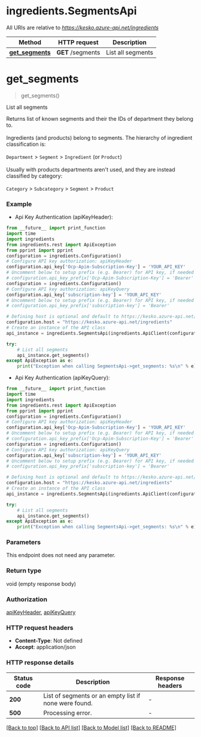 # ingredients.SegmentsApi

All URIs are relative to *https://kesko.azure-api.net/ingredients*

Method | HTTP request | Description
------------- | ------------- | -------------
[**get_segments**](SegmentsApi.md#get_segments) | **GET** /segments | List all segments


# **get_segments**
> get_segments()

List all segments

Returns list of known segments and their the IDs of department they belong to. <br><br> Ingredients (and products) belong to segments. The hierarchy of ingredient classification is: <br><br> `Department` > `Segment` > `Ingredient` (or `Product`) <br><br> Usually with products departments aren't used, and they are instead classified by category: <br><br> `Category` > `Subcategory` > `Segment` > `Product`  

### Example

* Api Key Authentication (apiKeyHeader):
```python
from __future__ import print_function
import time
import ingredients
from ingredients.rest import ApiException
from pprint import pprint
configuration = ingredients.Configuration()
# Configure API key authorization: apiKeyHeader
configuration.api_key['Ocp-Apim-Subscription-Key'] = 'YOUR_API_KEY'
# Uncomment below to setup prefix (e.g. Bearer) for API key, if needed
# configuration.api_key_prefix['Ocp-Apim-Subscription-Key'] = 'Bearer'
configuration = ingredients.Configuration()
# Configure API key authorization: apiKeyQuery
configuration.api_key['subscription-key'] = 'YOUR_API_KEY'
# Uncomment below to setup prefix (e.g. Bearer) for API key, if needed
# configuration.api_key_prefix['subscription-key'] = 'Bearer'

# Defining host is optional and default to https://kesko.azure-api.net/ingredients
configuration.host = "https://kesko.azure-api.net/ingredients"
# Create an instance of the API class
api_instance = ingredients.SegmentsApi(ingredients.ApiClient(configuration))

try:
    # List all segments
    api_instance.get_segments()
except ApiException as e:
    print("Exception when calling SegmentsApi->get_segments: %s\n" % e)
```

* Api Key Authentication (apiKeyQuery):
```python
from __future__ import print_function
import time
import ingredients
from ingredients.rest import ApiException
from pprint import pprint
configuration = ingredients.Configuration()
# Configure API key authorization: apiKeyHeader
configuration.api_key['Ocp-Apim-Subscription-Key'] = 'YOUR_API_KEY'
# Uncomment below to setup prefix (e.g. Bearer) for API key, if needed
# configuration.api_key_prefix['Ocp-Apim-Subscription-Key'] = 'Bearer'
configuration = ingredients.Configuration()
# Configure API key authorization: apiKeyQuery
configuration.api_key['subscription-key'] = 'YOUR_API_KEY'
# Uncomment below to setup prefix (e.g. Bearer) for API key, if needed
# configuration.api_key_prefix['subscription-key'] = 'Bearer'

# Defining host is optional and default to https://kesko.azure-api.net/ingredients
configuration.host = "https://kesko.azure-api.net/ingredients"
# Create an instance of the API class
api_instance = ingredients.SegmentsApi(ingredients.ApiClient(configuration))

try:
    # List all segments
    api_instance.get_segments()
except ApiException as e:
    print("Exception when calling SegmentsApi->get_segments: %s\n" % e)
```

### Parameters
This endpoint does not need any parameter.

### Return type

void (empty response body)

### Authorization

[apiKeyHeader](../README.md#apiKeyHeader), [apiKeyQuery](../README.md#apiKeyQuery)

### HTTP request headers

 - **Content-Type**: Not defined
 - **Accept**: application/json

### HTTP response details
| Status code | Description | Response headers |
|-------------|-------------|------------------|
**200** | List of segments or an empty list if none were found.   |  -  |
**500** | Processing error. |  -  |

[[Back to top]](#) [[Back to API list]](../README.md#documentation-for-api-endpoints) [[Back to Model list]](../README.md#documentation-for-models) [[Back to README]](../README.md)

